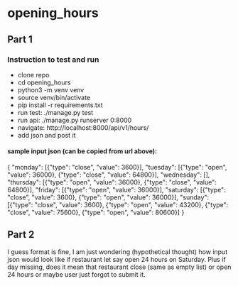 # opening_hours

## Part 1
### Instruction to test and run
- clone repo
- cd opening_hours
- python3 -m venv venv
- source venv/bin/activate
- pip install -r requirements.txt
- run test: ./manage.py test
- run api: ./manage.py runserver 0:8000
- navigate: http://localhost:8000/api/v1/hours/
- add json and post it

#### sample input json (can be copied from url above):
{
    "monday": [{"type": "close", "value": 3600}],
    "tuesday": [{"type": "open", "value": 36000},
                {"type": "close", "value": 64800}],
    "wednesday": [],
    "thursday": [{"type": "open", "value": 36000},
                 {"type": "close", "value": 64800}],
    "friday": [{"type": "open", "value": 36000}],
    "saturday": [{"type": "close", "value": 3600},
                 {"type": "open", "value": 36000}],
    "sunday": [{"type": "close", "value": 3600},
               {"type": "open", "value": 43200},
               {"type": "close", "value": 75600},
               {"type": "open", "value": 80600}]
}


## Part 2
I guess format is fine, I am just wondering (hypothetical thought) how input 
json would look like if restaurant let say open 24 hours on Saturday. Plus if
day missing, does it mean that restaurant close (same as empty list) or open 24
hours or maybe user just forgot to submit it.

